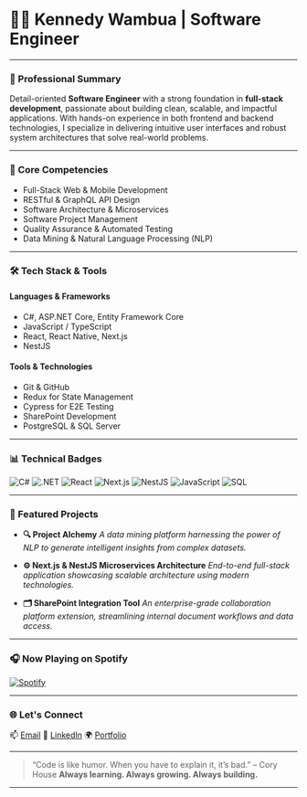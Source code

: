 # 👨‍💻 Kennedy Wambua | Software Engineer

---

### 💼 Professional Summary

Detail-oriented **Software Engineer** with a strong foundation in **full-stack development**, passionate about building clean, scalable, and impactful applications. With hands-on experience in both frontend and backend technologies, I specialize in delivering intuitive user interfaces and robust system architectures that solve real-world problems.

---

### 🚀 Core Competencies

* Full-Stack Web & Mobile Development
* RESTful & GraphQL API Design
* Software Architecture & Microservices
* Software Project Management
* Quality Assurance & Automated Testing
* Data Mining & Natural Language Processing (NLP)

---

### 🛠️ Tech Stack & Tools

#### **Languages & Frameworks**

* C#, ASP.NET Core, Entity Framework Core
* JavaScript / TypeScript
* React, React Native, Next.js
* NestJS

#### **Tools & Technologies**

* Git & GitHub
* Redux for State Management
* Cypress for E2E Testing
* SharePoint Development
* PostgreSQL & SQL Server

---

### 📊 Technical Badges

![C#](https://img.shields.io/badge/C%23-239120?style=for-the-badge\&logo=c-sharp\&logoColor=white)
![.NET](https://img.shields.io/badge/.NET-512BD4?style=for-the-badge\&logo=dotnet\&logoColor=white)
![React](https://img.shields.io/badge/React-20232A?style=for-the-badge\&logo=react\&logoColor=61DAFB)
![Next.js](https://img.shields.io/badge/Next.js-000000?style=for-the-badge\&logo=nextdotjs\&logoColor=white)
![NestJS](https://img.shields.io/badge/NestJS-E0234E?style=for-the-badge\&logo=nestjs\&logoColor=white)
![JavaScript](https://img.shields.io/badge/JavaScript-323330?style=for-the-badge\&logo=javascript\&logoColor=F7DF1E)
![SQL](https://img.shields.io/badge/SQL-4479A1?style=for-the-badge\&logo=postgresql\&logoColor=white)

---

### 🌟 Featured Projects

* **🔍 Project Alchemy**
  *A data mining platform harnessing the power of NLP to generate intelligent insights from complex datasets.*

* **⚙️ Next.js & NestJS Microservices Architecture**
  *End-to-end full-stack application showcasing scalable architecture using modern technologies.*

* **🗂️ SharePoint Integration Tool**
  *An enterprise-grade collaboration platform extension, streamlining internal document workflows and data access.*

---

### 🎧 Now Playing on Spotify

[![Spotify](https://spotify-github-readme.vercel.app/api/spotify)](https://open.spotify.com/collection/tracks)

---

### 🌐 Let's Connect

📫 [Email](mailto:kennywambu254@gmail.com)
🔗 [LinkedIn](https://www.linkedin.com/in/kennedy-wambua-4623841ba/)
🌍 [Portfolio](https://kennywam.github.io/)

---

> “Code is like humor. When you have to explain it, it’s bad.” – Cory House
> **Always learning. Always growing. Always building.**

---
